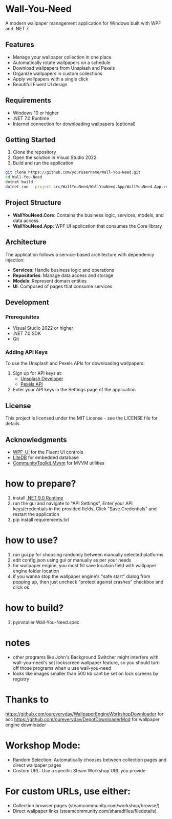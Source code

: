 # Wall-You-Need

A modern wallpaper management application for Windows built with WPF and .NET 7.

## Features

- Manage your wallpaper collection in one place
- Automatically rotate wallpapers on a schedule
- Download wallpapers from Unsplash and Pexels
- Organize wallpapers in custom collections
- Apply wallpapers with a single click
- Beautiful Fluent UI design

## Requirements

- Windows 10 or higher
- .NET 7.0 Runtime
- Internet connection for downloading wallpapers (optional)

## Getting Started

1. Clone the repository
2. Open the solution in Visual Studio 2022
3. Build and run the application

```bash
git clone https://github.com/yourusername/Wall-You-Need.git
cd Wall-You-Need
dotnet build
dotnet run --project src/WallYouNeed/WallYouNeed.App/WallYouNeed.App.csproj
```

## Project Structure

- **WallYouNeed.Core**: Contains the business logic, services, models, and data access
- **WallYouNeed.App**: WPF UI application that consumes the Core library

## Architecture

The application follows a service-based architecture with dependency injection:

- **Services**: Handle business logic and operations
- **Repositories**: Manage data access and storage
- **Models**: Represent domain entities
- **UI**: Composed of pages that consume services

## Development

### Prerequisites

- Visual Studio 2022 or higher
- .NET 7.0 SDK
- Git

### Adding API Keys

To use the Unsplash and Pexels APIs for downloading wallpapers:

1. Sign up for API keys at:
   - [Unsplash Developer](https://unsplash.com/developers)
   - [Pexels API](https://www.pexels.com/api/)
2. Enter your API keys in the Settings page of the application

## License

This project is licensed under the MIT License - see the LICENSE file for details.

## Acknowledgments

- [WPF-UI](https://github.com/lepoco/wpfui) for the Fluent UI controls
- [LiteDB](https://www.litedb.org/) for embedded database
- [CommunityToolkit.Mvvm](https://github.com/CommunityToolkit/dotnet) for MVVM utilities

# how to prepare?
1. install [.NET 9.0 Runtime](https://dotnet.microsoft.com/en-us/download/dotnet/9.0/runtime?cid=getdotnetcore&os=windows&arch=x64)
2. run the gui and navigate to "API Settings", Enter your API keys/credentials in the provided fields, Click "Save Credentials" and restart the application
3. pip install requirements.txt

# how to use?
1. run gui.py for choosing randomly between manually selected platforms
2. edit config.json using gui or manually as per your needs
3. for wallpaper engine, you must fill save location field with wallpaper engine folder location
4. if you wanna stop the wallpaper engine's "safe start" dialog from popping up, then just uncheck "protect against crashes" checkbox and click ok.

# how to build?
1. pyinstaller Wall-You-Need.spec

# notes
- other programs like John's Background Switcher might interfere with wall-you-need's set lockscreen wallpaper feature, so you should turn off those programs when u use wall-you-need
- looks like images smaller than 500 kb cant be set on lock screens by registry

# Thanks to
https://github.com/oureveryday/WallpaperEngineWorkshopDownloader for acc
https://github.com/oureveryday/DepotDownloaderMod for wallpaper engine downloader

# Workshop Mode:
- Random Selection: Automatically chooses between collection pages and direct wallpaper pages
- Custom URL: Use a specific Steam Workshop URL you provide

# For custom URLs, use either:
- Collection browser pages (steamcommunity.com/workshop/browse/)
- Direct wallpaper links (steamcommunity.com/sharedfiles/filedetails)
